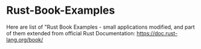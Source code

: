 # Rust-Book-Examples
Here are list of "Rust Book Examples - small applications modified, and part of them extended from official Rust Documentation: https://doc.rust-lang.org/book/
